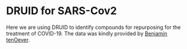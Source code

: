 # DRUID for SARS-Cov2

Here we are using DRUID to identify compounds for repurposing for the treatment of COVID-19. The data was kindly provided by [Benjamin tenOever](mailto:benjamin.tenoever@mssm.edu).
